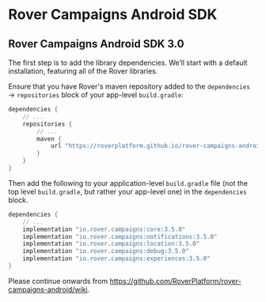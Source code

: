 # Rover Campaigns Android SDK

## Rover Campaigns Android SDK 3.0

The first step is to add the library dependencies.  We’ll start with a default
installation, featuring all of the Rover libraries.

Ensure that you have Rover's maven repository added to the `dependencies` →
`repositories` block of your app-level `build.gradle`:

```groovy
dependencies {
    // ...
    repositories {
        // ...
        maven {
            url "https://roverplatform.github.io/rover-campaigns-android/maven"
        }
    }
}
```

Then add the following to your application-level `build.gradle` file (not the
top level `build.gradle`, but rather your app-level one) in the `dependencies`
block.

```groovy
dependencies {
    // ...
    implementation "io.rover.campaigns:core:3.5.0"
    implementation "io.rover.campaigns:notifications:3.5.0"
    implementation "io.rover.campaigns:location:3.5.0"
    implementation "io.rover.campaigns:debug:3.5.0"
    implementation "io.rover.campaigns:experiences:3.5.0"
}
```

Please continue onwards from https://github.com/RoverPlatform/rover-campaigns-android/wiki.
